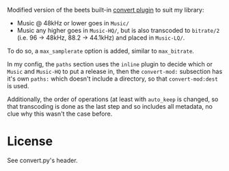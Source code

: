 Modified version of the beets built-in [convert plugin](https://github.com/beetbox/beets/blob/master/beetsplug/convert.py) to suit my library:
* Music @ 48kHz or lower goes in `Music/`
* Music any higher goes in `Music-HQ/`, but is also transcoded to `bitrate/2` (i.e. 96 -> 48kHz, 88.2 -> 44.1kHz) and placed in `Music-LQ/`.

To do so, a `max_samplerate` option is added, similar to `max_bitrate`.

In my config, the `paths` section uses the `inline` plugin to decide which or `Music` and `Music-HQ` to put a release in, then the `convert-mod:` subsection has it's own `paths:` which doesn't include a directory, so that `convert-mod:dest` is used.

Additionally, the order of operations (at least with `auto_keep` is changed, so that transcoding is done as the last step and so includes all metadata, no clue why this wasn't the case before.

# License
See convert.py's header.
